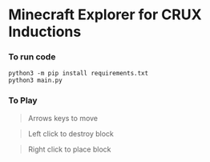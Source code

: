 # Minecraft Explorer for CRUX Inductions

### To run code

```
python3 -m pip install requirements.txt
python3 main.py
```

### To Play

> Arrows keys to move

> Left click to destroy block

> Right click to place block
